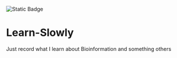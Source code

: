 ![Static Badge](https://img.shields.io/badge/Chanel-MY-green)
# Learn-Slowly
Just record what I learn about Bioinformation and something others

